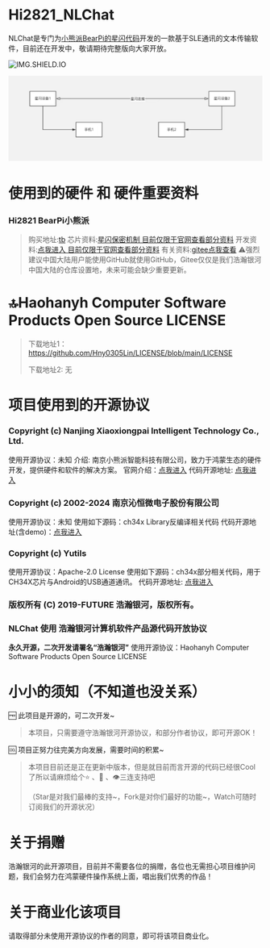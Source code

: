 # Hi2821_NLChat

NLChat是专门为[小熊派BearPi的星闪代码](https://github.com/Hny0305Lin/Bearpi_Hi2821_Pico_NLChat)开发的一款基于SLE通讯的文本传输软件，目前还在开发中，敬请期待完整版向大家开放。

![IMG.SHIELD.IO](https://img.shields.io/badge/Hi2821_NLChat-Alpha1.0-gray.svg?colorA=007FFC&colorB=4DDDFC&style=for-the-badge)

![NLChat](https://github.com/Hny0305Lin/NLChat/blob/master/DevSummary/NLChat.jpg)

# 使用到的硬件 和 硬件重要资料
### Hi2821 BearPi小熊派
> 购买地址:[tb](https://item.taobao.com/item.htm?spm=a21n57.1.item.2.16c8523cW90sjA&priceTId=2147825e17192240256724107e3028&utparam=%7B%22aplus_abtest%22:%22112cd35adf597e1a65a58f5e2046df26%22%7D&id=803331789469&ns=1&abbucket=20)
> 芯片资料:[星闪保密机制 目前仅限于官网查看部分资料](https://bearpi.cn/core_board/bearpi/pico/h2821/hardware/Pinout.html#%F0%9F%93%91-pinout)
> 开发资料:[点我进入 目前仅限于官网查看部分资料](https://www.bearpi.cn/core_board/bearpi/pico/h2821/)
> 有关资料:[gitee点我查看](https://gitee.com/bearpi/bearpi-h2821_pico)
⚠️强烈建议中国大陆用户能使用GitHub就使用GitHub，Gitee仅仅是我们浩瀚银河中国大陆的仓库设置地，未来可能会缺少重要更新。

# 🔝Haohanyh Computer Software Products Open Source LICENSE

> 下载地址1：https://github.com/Hny0305Lin/LICENSE/blob/main/LICENSE
>
> 下载地址2: 无

# 项目使用到的开源协议

### Copyright (c) Nanjing Xiaoxiongpai Intelligent Technology Co., Ltd.
使用开源协议：未知
介绍: 南京小熊派智能科技有限公司，致力于鸿蒙生态的硬件开发，提供硬件和软件的解决方案。
官网介绍：[点我进入](https://bearpi.cn/about/)
代码开源地址: [点我进入](https://gitee.com/bearpi/bearpi-h2821_pico)

### Copyright (c) 2002-2024 南京沁恒微电子股份有限公司
使用开源协议：未知
使用如下源码：ch34x Library反编译相关代码
代码开源地址(含demo)：[点我进入](https://www.wch.cn/downloads/CH341SER_ANDROID_ZIP.html)

### Copyright (c) Yutils
使用开源协议：Apache-2.0 License
使用如下源码：ch34x部分相关代码，用于CH34X芯片与Android的USB通道通讯。
代码开源地址: [点我进入](https://github.com/yutils/CH34xUART)

### 版权所有 (C) 2019-FUTURE 浩瀚银河，版权所有。
### NLChat 使用 浩瀚银河计算机软件产品源代码开放协议
**永久开源，二次开发请署名“浩瀚银河”**
使用开源协议：Haohanyh Computer Software Products Open Source LICENSE

# 小小的须知（不知道也没关系）

🆓 此项目是开源的，可二次开发~

> 本项目，只需要遵守浩瀚银河开源协议，和部分作者协议，即可开源OK！

🆒 项目正努力往完美方向发展，需要时间的积累~

> 本项目目前还是正在更新中版本，但是就目前而言开源的代码已经很Cool了所以请麻烦给个⭐ 、🍴 、👁️三连支持吧
>
> （Star是对我们最棒的支持~，Fork是对你们最好的功能~，Watch可随时订阅我们的开源状况）

# 关于捐赠

浩瀚银河的此开源项目，目前并不需要各位的捐赠，各位也无需担心项目维护问题，我们会努力在鸿蒙硬件操作系统上面，唱出我们优秀的作品！

# 关于商业化该项目

请取得部分未使用开源协议的作者的同意，即可将该项目商业化。

